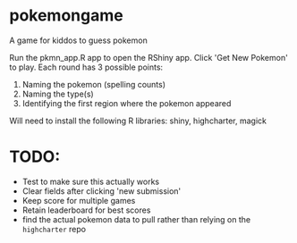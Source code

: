 # pokemongame
A game for kiddos to guess pokemon

Run the pkmn_app.R app to open the RShiny app. Click 'Get New Pokemon' to play. 
Each round has 3 possible points: 
1. Naming the pokemon (spelling counts)
2. Naming the type(s)
3. Identifying the first region where the pokemon appeared

Will need to install the following R libraries: shiny, highcharter, magick


# TODO:
* Test to make sure this actually works
* Clear fields after clicking 'new submission'
* Keep score for multiple games
* Retain leaderboard for best scores
* find the actual pokemon data to pull rather than relying on the `highcharter` repo
